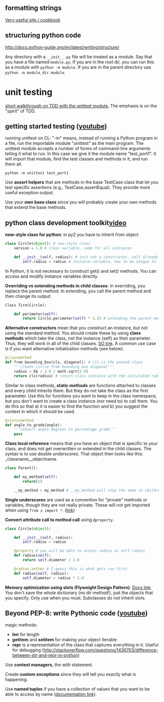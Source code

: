## formatting strings
[Very useful site / cookbook](https://pyformat.info/)

## structuring python code
http://docs.python-guide.org/en/latest/writing/structure/

Any directory with a `__init__.py` file will be treated as a module. Say that you have a file named `module.py`. If you are in the root dir, you can run this as a module with `python -m module`. If you are in the parent directory use `python -m module_dir.module`.

#  unit testing
[short walkthrough on TDD with the unittest module.](http://www.onlamp.com/pub/a/python/2004/12/02/tdd_pyunit.html) The emphasis is on the "spirit" of TDD.

## getting started testing ([youtube](https://www.youtube.com/watch?v=FxSsnHeWQBY))

running unittest on CL: "-m" means, instead of running a Python program in a file, run the importable module "unittest" as the main program. The unittest module accepts a number of forms of command-line arguments telling it what to run. In this case we give it the module name "test_port1". It will import that module, find the test classes and methods in it, and run them all.

`python -m unittest test_port1`

Use **assert helpers** that are methods in the base TestCase class that let you test specific assertions (e.g., TestCase.assertEqual). They provide more useful exception output.

Use your **own base class** since you will probably create your own methods that extend the base methods.

## python class development toolkit[video](https://www.youtube.com/watch?v=HTLu2DFOdTg&index=97&list=WL)

**new-style class for python**: in py2 you have to inherit from object

```python
class Circle(object): # new-style class
    version = 1.0 # class variable, same for all instances

    def __init__(self, radius): # init not a constructor, self already exists
        self.radius = radius # instance variable, has to be unique to inst
```

In Python, it is not necessary to construct get() and set() methods. You can access and modify instance variables directly.

**Overriding vs extending methods in child classes**: in overriding, you replace the parent method. In extending, you call the parent method and then change its output.

```python
Class Tire(Circle):

    def perimeter(self):
        return Circle.perimeter(self) * 1.25 # extending the parent method
```

**Alternative constructors** mean that you construct an instance, but not using the standard method. You should create these by using **class methods** which take the class, not the instance (self) as their parameter. Thus, they will work in all of the child classes. [SO link](http://stackoverflow.com/questions/12179271/python-classmethod-and-staticmethod-for-beginner). A common use case is if you want alternative initialization methods (see below).

```python
@classmethod
def from_bounding_box(cls, diagonal): # cls is the passed class
    '''create circle from bounding box diagonal'''
    radius = bb / 2.0 / math.sqrt(2.0)
    return cls(radius) # return class instance with the calculated radius
```

Similar to class methods, **static methods** are functions attached to classes and every child inherits them. But they do not take the class as the first parameter. Use this for functions you want to keep in the class namespace, but you don't want to create a class instance (nor need to) to call them. You do this so that a) it is easier to find the function and b) you suggest the context in which it should be used.

```python
@staticmethod
def angle_to_grade(angle):
    '''convert angle degrees to percentage grade'''
    pass
```

**Class local reference** means that you have an object that is specific to your class, and does not get overwritten or extended in the child classes. The syntax is to use double underscores. That object then looks like this: _classname__objectname. 

```python
class Parent():

    def my_method(self):
        return(1)

    __my_method = my_method # __my_method will stay the same in children
```

**Single underscores** are used as a convention for "private" methods or variables, though they are not really private. These will not get imported when using ```from x import *```. ([link](https://shahriar.svbtle.com/underscores-in-python))

**Convert attribute call to method call** using ```@property```. 

```python
class Circle(object):

    def __init__(self, radius):
        self.radius = radius

    @property # you will be able to access radius as self.radius 
    def radius(self):
        return self.diameter / 2.0

    @radius.setter # I guess this is what gets run first
    def radius(self, radius):
        self.diameter = radius * 2.0
```

**Memory optimization using __slots__ (Flyweight Design Pattern)**. [Docs link](https://docs.python.org/2/reference/datamodel.html#slots). You don't save the whole dictionary (no dir method!), just the objects that you specify. Only use when you must. Subclasses do not inherit slots.

## Beyond PEP-8: write Pythonic code ([youtube](https://www.youtube.com/watch?v=wf-BqAjZb8M))

magic methods:
 - __len__ for length
 - __getitem__ and __setitem__ for making your object iterable
 - __repr__ is a representation of the class that captures everything in it. Useful for debugging (http://stackoverflow.com/questions/1436703/difference-between-str-and-repr-in-python)

Use **context managers**, the _with_ statement.

Create **custom exceptions** since they will tell you exactly what is happening.

Use **named tuples** if you have a collection of values that you want to be able to access by name ([documentation link](https://docs.python.org/2/library/collections.html#collections.namedtuple)).